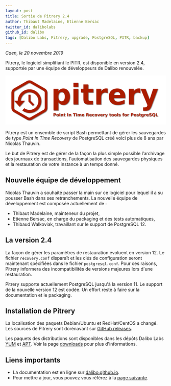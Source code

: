 ```yaml
---
layout: post
title: Sortie de Pitrery 2.4
author: Thibaut Madelaine, Etienne Bersac
twitter_id: dalibolabs
github_id: dalibo
tags: [Dalibo Labs, Pitrery, upgrade, PostgreSQL, PITR, backup]
---
```


*Caen, le 20 novembre 2019*

Pitrery, le logiciel simplifiant le PITR, est disponible en version 2.4,
supportée par une équipe de développeurs de Dalibo renouvelée.

<!--MORE-->

![logo-pitrery](https://github.com/dalibo/blog/blob/gh-pages/img/pitrery_bandeau-catchphrase-ombre.png?raw=true)

Pitrery est un ensemble de script Bash permettant de gérer les sauvegardes de
type _Point In Time Recovery_ de PostgreSQL créé voici plus de 8 ans par
Nicolas Thauvin.

Le but de Pitrery est de gérer de la façon la plus simple possible l’archivage
des journaux de transactions, l'automatisation des sauvegardes physiques et la
restauration de votre instance à un temps donné.


## Nouvelle équipe de développement

Nicolas Thauvin a souhaité passer la main sur ce logiciel pour lequel il a su
pousser Bash dans ses retranchements. La nouvelle équipe de développement est
composée actuellement de :

  * Thibaut Madelaine, mainteneur du projet,
  * Etienne Bersac, en charge du packaging et des tests automatiques,
  * Thibaud Walkoviak, travaillant sur le support de PostgreSQL 12.

## La version 2.4


La façon de gérer les paramètres de restauration évoluent en version 12. Le
fichier `recovery.conf` disparaît et les clés de configuration seront
maintenant spécifiées dans le fichier `postgresql.conf`. Pour ces raisons,
Pitrery informera des incompatibilités de versions majeures lors d'une
restauration.

Pitrery supporte actuellement PostgreSQL jusqu'à la version 11. Le support de
la nouvelle version 12 est codée. Un effort reste à faire sur la documentation
et le packaging.

## Installation de Pitrery

La localisation des paquets Debian/Ubuntu et RedHat/CentOS a changé. Les
sources de Pitrery sont dorénavant sur [GitHub
releases](https://github.com/dalibo/pitrery/releases).

Les paquets des distributions sont disponibles dans les dépôts Dalibo Labs
[YUM](https://yum.dalibo.org/labs) et [APT](https://apt.dalibo.org/labs). Voir
la page [downloads](http://dalibo.github.io/pitrery/downloads.html) pour plus
d'informations.

## Liens importants
    
 * La documentation est en ligne sur [dalibo.github.io](http://dalibo.github.io/pitrery/documentation.html).
 * Pour mettre à jour, vous pouvez vous référez à la [page
   suivante](http://dalibo.github.io/pitrery/upgrade.html).

